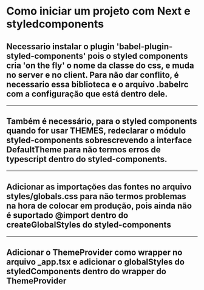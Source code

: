 # Como iniciar um projeto com Next e styledcomponents

## Necessario instalar o plugin 'babel-plugin-styled-components' pois o styled components cria 'on the fly' o nome da classe do css, e muda no server e no client. Para não dar conflito, é necessario essa biblioteca e o arquivo .babelrc com a configuração que está dentro dele.

---

## Também é necessário, para o styled components quando for usar THEMES, redeclarar o módulo styled-components sobrescrevendo a interface DefaultTheme para não termos erros de typescript dentro do styled-components.

---

## Adicionar as importações das fontes no arquivo styles/globals.css para não termos problemas na hora de colocar em produção, pois ainda não é suportado @import dentro do createGlobalStyles do styled-components

---

## Adicionar o ThemeProvider como wrapper no arquivo \_app.tsx e adicionar o globalStyles do styledComponents dentro do wrapper do ThemeProvider
